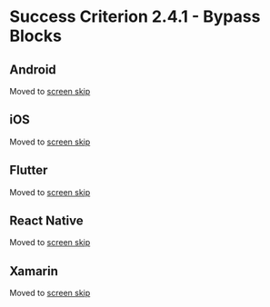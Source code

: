 # Success Criterion 2.4.1 - Bypass Blocks

## Android

Moved to [screen skip](../screen-skip.md)

## iOS

Moved to [screen skip](../screen-skip.md)

## Flutter

Moved to [screen skip](../screen-skip.md)

## React Native

Moved to [screen skip](../screen-skip.md)

## Xamarin

Moved to [screen skip](../screen-skip.md)
